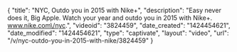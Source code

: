 {
    "title": "NYC, Outdo you in 2015 with Nike+",
    "description": "Easy never does it, Big Apple. Watch your year and outdo you in 2015 with Nike+. www.nike.com\/nyc.",
    "videoid": "3824459",
    "date_created": "1424454621",
    "date_modified": "1424454621",
    "type": "captivate",
    "layout": "video",
    "url": "\/v\/nyc-outdo-you-in-2015-with-nike\/3824459"
}